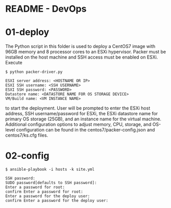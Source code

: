 # README - DevOps

# 01-deploy

The Python script in this folder is used to deploy a CentOS7 image with 96GB memory and 8 processor cores to an ESXi hypervisor. Packer must be installed on the host machine and SSH access must be enabled on ESXi. Execute 

```
$ python packer-driver.py

ESXI server address: <HOSTNAME OR IP>
ESXI SSH username: <SSH USERNAME>
ESXI SSH password: <PASSWORD>
Datastore name: <DATASTORE NAME FOR OS STORAGE DEVICE>
VM/Build name: <VM INSTANCE NAME>
```

to start the deployment. User will be prompted to enter the ESXi host address, SSH username/password for ESXi, the ESXi datastore name for primary OS storage (25GB), and an instance name for the virtual machine. Additional configuration options to adjust memory, CPU, storage, and OS-level configuration can be found in the centos7/packer-config.json and centos7/ks.cfg files.

# 02-config

```
$ ansible-playbook -i hosts -k site.yml

SSH password:
SUDO password[defaults to SSH password]:
Enter a password for root:
confirm Enter a password for root:
Enter a password for the deploy user:
confirm Enter a password for the deploy user:
```